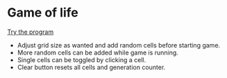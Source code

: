# Game of life

[Try the program](ttps://jonlundby.github.io/dsa-game-of-life/)

- Adjust grid size as wanted and add random cells before starting game.
- More random cells can be added while game is running.
- Single cells can be toggled by clicking a cell.
- Clear button resets all cells and generation counter.
